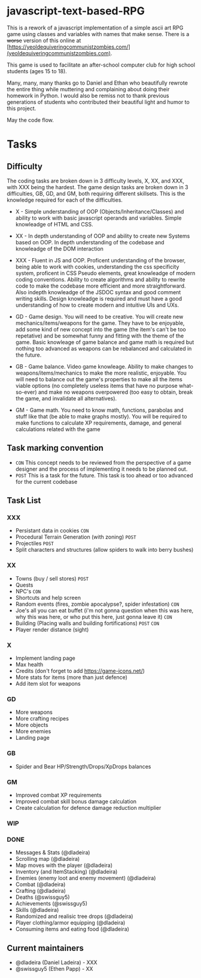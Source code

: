 # javascript-text-based-RPG
This is a rework of a javascript implementation of a simple ascii art RPG game using classes and variables with names that make sense. There is a <strike>worse</strike> version of this online at [https://yeoldequiveringcommunistzombies.com/](yeoldequiveringcommunistzombies.com).

This game is used to facilitate an after-school computer club for high school students (ages 15 to 18). 

Many, many, many thanks go to Daniel and Ethan who beautifully rewrote the entire thing while muttering and complaining about doing their homework in Python. 
I would also be remiss not to thank previous generations of students who contributed their beautiful light and humor to this project. 

May the code flow. 

# Tasks

## Difficulty
The coding tasks are broken down in 3 difficulty levels, X, XX, and XXX, with XXX being the hardest. The game design tasks are broken down in 3 difficulties, GB, GD, and GM, both requiring different skillsets. This is the knowledge required for each of the difficulties.

- X - Simple understanding of OOP (Objects/Inheritance/Classes) and ability to work with basic javascript operands and variables. Simple knowleadge of HTML and CSS.

- XX - In depth understanding of OOP and ability to create new Systems based on OOP. In depth understanding of the codebase and knowleadge of the DOM interaction

- XXX - Fluent in JS and OOP. Proficent understanding of the browser, being able to work with cookies, understanding the css specificity system, proficent in CSS Pseudo elements, great knowleadge of modern coding conventions. Ability to create algorithms and ability to rewrite code to make the codebase more efficient and more straightforward. Also indepth knowleadge of the JSDOC syntax and good comment writing skills. Design knowleadge is required and must have a good understanding of how to create modern and intuitive UIs and UXs.

- GD - Game design. You will need to be creative. You will create new mechanics/items/weapons for the game. They have to be enjoyable, add some kind of new concept into the game (the item's can't be too repetative) and be somewhat funny and fitting with the theme of the game. Basic knowleage of game balance and game math is required but nothing too advanced as weapons can be rebalanced and calculated in the future. 

- GB - Game balance. Video game knowleage. Ability to make changes to weapons/items/mechanics to make the more realistic, enjoyable. You will need to balance out the game's properties to make all the items viable options (no completely useless items that have no purpose what-so-ever) and make no weapons overpowered (too easy to obtain, break the game, and invalidate all alternatives).

- GM - Game math. You need to know math, functions, parabolas and stuff like that (be able to make graphs mostly). You will be required to make functions to calculate XP requirements, damage, and general calculations related with the game

## Task marking convention

- `CON` This concept needs to be reviewed from the perspective of a game designer and the process of implementing it needs to be planned out.
- `POST` This is a task for the future. This task is too ahead or too advanced for the current codebase

## Task List

### XXX
* Persistant data in cookies `CON`
* Procedural Terrain Generation (with zoning) `POST`
* Projectiles `POST`
* Split characters and structures (allow spiders to walk into berry bushes)

### XX
* Towns (buy / sell stores) `POST`
* Quests
* NPC's `CON`
* Shortcuts and help screen
* Random events (fires, zombie apocalypse?, spider infestation) `CON`
* Joe's all you can eat buffet (i'm not gonna question when this was here, why this was here, or who put this here, just gonna leave it) `CON`
* Building (Placing walls and building fortifications) `POST` `CON`
* Player render distance (sight)

### X
* Implement landing page
* Max health
* Credits (don't forget to add https://game-icons.net/)
* More stats for items (more than just defence)
* Add item slot for weapons

### GD
* More weapons
* More crafting recipes
* More objects
* More enemies
* Landing page

### GB
* Spider and Bear HP/Strength/Drops/XpDrops balances

### GM
* Improved combat XP requirements
* Improved combat skill bonus damage calculation
* Create calculation for defence damage reduction multiplier

### WIP

### DONE

* Messages & Stats (@dladeira)
* Scrolling map (@dladeira)
* Map moves with the player (@dladeira)
* Inventory (and ItemStacking) (@dladeira)
* Enemies (enemy loot and enemy movement) (@dladeira)
* Combat (@dladeira)
* Crafting (@dladeira)
* Deaths (@swissguy5)
* Achievements (@swissguy5)
* Skills (@dladeira)
* Randomized and realisic tree drops (@dladeira)
* Player clothing/armor equipping (@dladeira)
* Consuming items and eating food (@dladeira)

## Current maintainers

- @dladeira (Daniel Ladeira) - XXX
- @swissguy5 (Ethen Papp) - XX
